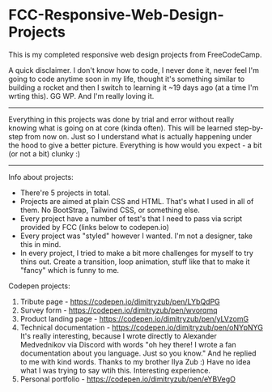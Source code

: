# FCC-Responsive-Web-Design-Projects
This is my completed responsive web design projects from FreeCodeCamp.

A quick disclaimer. 
I don't know how to code, I never done it, never feel I'm going to code anytime soon in my life, thought it's something similar to building a rocket and then I switch to learning it ~19 days ago (at a time I'm wrting this). GG WP. And I'm really loving it.

___________
Everything in this projects was done by trial and error without really knowing what is going on at core (kinda often). 
This will be learned step-by-step from now on. Just so I understand what is actually happening under the hood to give a better picture.
Everything is how would you expect - a bit (or not a bit) clunky :)

____________
Info about projects:
- There're 5 projects in total.
- Projects are aimed at plain CSS and HTML. That's what I used in all of them. No BootStrap, Tailwind CSS, or something else.
- Every project have a number of test's that I need to pass via script provided by FCC (links below to codepen.io)
- Every project was "styled" however I wanted. I'm not a designer, take this in mind.
- In every project, I tried to make a bit more challenges for myself to try thins out. Create a transition, loop animation, stuff like that to make it "fancy" which is funny to me.

Codepen projects: 
1. Tribute page - https://codepen.io/dimitryzub/pen/LYbQdPG
2. Survey form - https://codepen.io/dimitryzub/pen/wvorqmq
3. Product landing page - https://codepen.io/dimitryzub/pen/yLVzomG
4. Technical documentation - https://codepen.io/dimitryzub/pen/oNYpNYG
It's really interesting, because I wrote directly to	Alexander Medvednikov via Discord with words "oh hey there! I wrote a fan documentation about you language. Just so you know." And he replied to me with kind words. Thanks to my brother Ilya Zub :)
Have no idea what I was trying to say wtih this. Interesting experience.
5. Personal portfolio - https://codepen.io/dimitryzub/pen/eYBVegO

